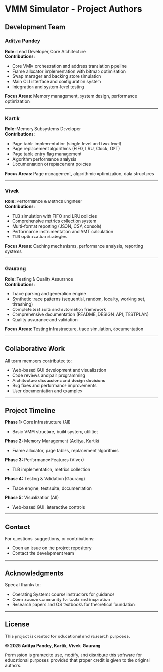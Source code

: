 # VMM Simulator - Project Authors

## Development Team

### Aditya Pandey
**Role:** Lead Developer, Core Architecture  
**Contributions:**
- Core VMM orchestration and address translation pipeline
- Frame allocator implementation with bitmap optimization
- Swap manager and backing store simulation
- Main CLI interface and configuration system
- Integration and system-level testing

**Focus Areas:** Memory management, system design, performance optimization

---

### Kartik
**Role:** Memory Subsystems Developer  
**Contributions:**
- Page table implementation (single-level and two-level)
- Page replacement algorithms (FIFO, LRU, Clock, OPT)
- Page table entry flag management
- Algorithm performance analysis
- Documentation of replacement policies

**Focus Areas:** Page management, algorithmic optimization, data structures

---

### Vivek
**Role:** Performance & Metrics Engineer  
**Contributions:**
- TLB simulation with FIFO and LRU policies
- Comprehensive metrics collection system
- Multi-format reporting (JSON, CSV, console)
- Performance instrumentation and AMT calculation
- TLB optimization strategies

**Focus Areas:** Caching mechanisms, performance analysis, reporting systems

---

### Gaurang
**Role:** Testing & Quality Assurance  
**Contributions:**
- Trace parsing and generation engine
- Synthetic trace patterns (sequential, random, locality, working set, thrashing)
- Complete test suite and automation framework
- Comprehensive documentation (README, DESIGN, API, TESTPLAN)
- Quality assurance and validation

**Focus Areas:** Testing infrastructure, trace simulation, documentation

---

## Collaborative Work

All team members contributed to:
- Web-based GUI development and visualization
- Code reviews and pair programming
- Architecture discussions and design decisions
- Bug fixes and performance improvements
- User documentation and examples

---

## Project Timeline

**Phase 1:** Core Infrastructure (All)
- Basic VMM structure, build system, utilities

**Phase 2:** Memory Management (Aditya, Kartik)
- Frame allocator, page tables, replacement algorithms

**Phase 3:** Performance Features (Vivek)
- TLB implementation, metrics collection

**Phase 4:** Testing & Validation (Gaurang)
- Trace engine, test suite, documentation

**Phase 5:** Visualization (All)
- Web-based GUI, interactive controls

---

## Contact

For questions, suggestions, or contributions:
- Open an issue on the project repository
- Contact the development team

---

## Acknowledgments

Special thanks to:
- Operating Systems course instructors for guidance
- Open source community for tools and inspiration
- Research papers and OS textbooks for theoretical foundation

---

## License

This project is created for educational and research purposes.

**© 2025 Aditya Pandey, Kartik, Vivek, Gaurang**

Permission is granted to use, modify, and distribute this software for educational purposes, provided that proper credit is given to the original authors.

